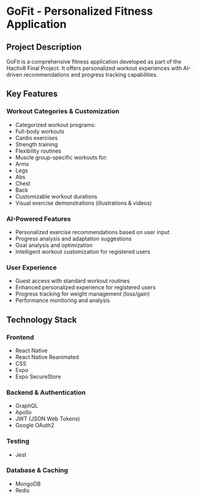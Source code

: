 # GoFit - Personalized Fitness Application

## Project Description
GoFit is a comprehensive fitness application developed as part of the Hactiv8 Final Project. It offers personalized workout experiences with AI-driven recommendations and progress tracking capabilities.

## Key Features

### Workout Categories & Customization
- Categorized workout programs:
- Full-body workouts
- Cardio exercises
- Strength training
- Flexibility routines
- Muscle group-specific workouts for:
- Arms
- Legs
- Abs
- Chest
- Back
- Customizable workout durations
- Visual exercise demonstrations (illustrations & videos)

### AI-Powered Features
- Personalized exercise recommendations based on user input
- Progress analysis and adaptation suggestions
- Goal analysis and optimization
- Intelligent workout customization for registered users

### User Experience
- Guest access with standard workout routines
- Enhanced personalized experience for registered users
- Progress tracking for weight management (loss/gain)
- Performance monitoring and analysis

## Technology Stack

### Frontend
- React Native
- React Native Reanimated
- CSS
- Expo
- Expo SecureStore

### Backend & Authentication
- GraphQL
- Apollo
- JWT (JSON Web Tokens)
- Google OAuth2

### Testing
- Jest

### Database & Caching
- MongoDB
- Redis
